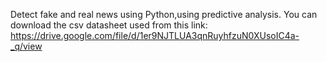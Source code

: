 Detect fake and real news using Python,using predictive analysis.
You can download the csv datasheet used from this link: https://drive.google.com/file/d/1er9NJTLUA3qnRuyhfzuN0XUsoIC4a-_q/view 
